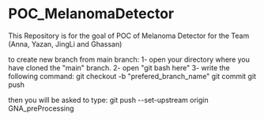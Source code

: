 # POC_MelanomaDetector
This Repository is for the goal of POC of Melanoma Detector for the Team (Anna, Yazan, JingLi and Ghassan)

to create new branch from main branch:
1- open your directory where you have cloned the "main" branch.
2- open "git bash here"
3- write the following command:
  git checkout -b "prefered_branch_name"
  git commit
  git push

then you will be asked to type:
  git push --set-upstream origin GNA_preProcessing

